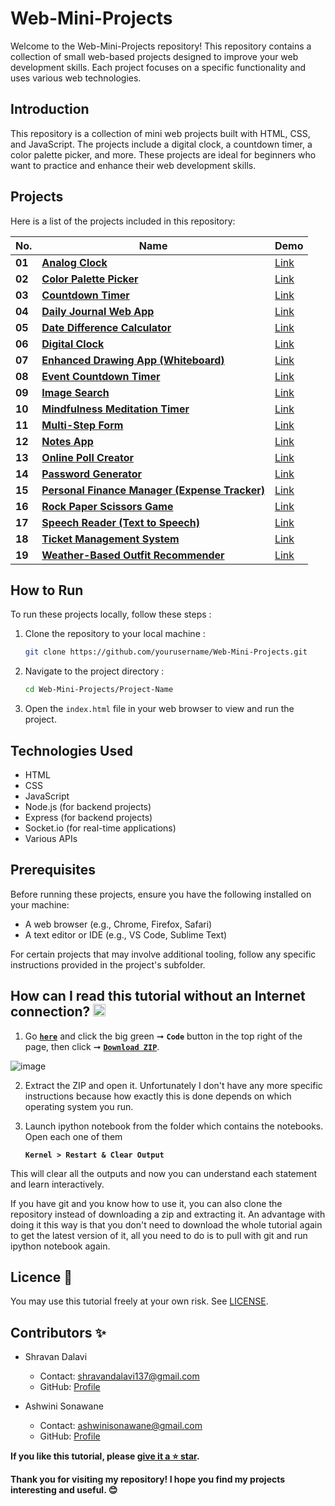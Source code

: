 # Web-Mini-Projects

Welcome to the Web-Mini-Projects repository! This repository contains a collection of small web-based projects designed to improve your web development skills. Each project focuses on a specific functionality and uses various web technologies.

## Introduction
This repository is a collection of mini web projects built with HTML, CSS, and JavaScript. The projects include a digital clock, a countdown timer, a color palette picker, and more. These projects are ideal for beginners who want to practice and enhance their web development skills.

## Projects
Here is a list of the projects included in this repository:

| **No.** | **Name** |  **Demo** |
| ------- | -------- | -------- | 
|  **01** | [**Analog Clock**](https://github.com/ShravanDalavi/Web-Mini-Projects/blob/main/projects/Analog%20Clock/) | [Link](https://4nz2kd.csb.app/) | 
|  **02** | [**Color Palette Picker**](https://github.com/ShravanDalavi/Web-Mini-Projects/tree/main/projects/Color%20Palette%20Picker)| [Link](https://codepen.io/Shravan-Dalavi/pen/bGPqXVz) | 
|  **03** | [**Countdown Timer**](https://github.com/ShravanDalavi/Web-Mini-Projects/tree/main/projects/Countdown%20Timer)  | [Link](https://codepen.io/Shravan-Dalavi/pen/RwzpXrM) |
|  **04** | [**Daily Journal Web App**](https://github.com/ShravanDalavi/Web-Mini-Projects/tree/main/projects/Daily%20Journal%20Web%20App)  | [Link](https://codepen.io/Shravan-Dalavi/pen/XWvbezL) |
|  **05** | [**Date Difference Calculator**](https://github.com/ShravanDalavi/Web-Mini-Projects/tree/main/projects/Date%20Calculate)  | [Link]() | 
|  **06** | [**Digital Clock**](https://github.com/ShravanDalavi/Web-Mini-Projects/tree/main/projects/Digital%20Clock)  | [Link](https://codepen.io/Shravan-Dalavi/pen/vYqxoGR) |
|  **07** | [**Enhanced Drawing App (Whiteboard)**](https://github.com/ShravanDalavi/Web-Mini-Projects/tree/main/projects/Enhanced%20Drawing%20App%20(Whiteboard))  | [Link](https://tynvtx.csb.app/) |
|  **08** | [**Event Countdown Timer**](https://github.com/ShravanDalavi/Web-Mini-Projects/tree/main/projects/Event%20Countdown%20Timer)  | [Link](https://codepen.io/Shravan-Dalavi/pen/xxovaxK)| 
|  **09** | [**Image Search**](https://github.com/ShravanDalavi/Web-Mini-Projects/tree/main/projects/Image%20Search)  | [Link](https://codepen.io/Shravan-Dalavi/pen/gONWMNe) |
|  **10** | [**Mindfulness Meditation Timer**](https://github.com/ShravanDalavi/Web-Mini-Projects/tree/main/projects/Mindfulness%20Meditation%20Timer)  | [Link](https://57ymkh.csb.app/) |
|  **11** | [**Multi-Step Form**](https://github.com/ShravanDalavi/Web-Mini-Projects/tree/main/projects/Multi%20Step%20Form)  | [Link](https://7wn8dp.csb.app/) | 
|  **12** | [**Notes App**](https://github.com/ShravanDalavi/Web-Mini-Projects/tree/main/projects/Notes%20App)  | [Link](https://codepen.io/Shravan-Dalavi/pen/oNrWLKZ) | 
|  **13** | [**Online Poll Creator**](https://github.com/ShravanDalavi/Web-Mini-Projects/tree/main/projects/Online%20Poll%20Creator)  | [Link](https://lzm79s.csb.app/) | 
|  **14** | [**Password Generator**](https://github.com/ShravanDalavi/Web-Mini-Projects/tree/main/projects/Password%20Generator)  | [Link](https://codepen.io/Shravan-Dalavi/pen/WNqjxVL) | 
|  **15** | [**Personal Finance Manager (Expense Tracker)**](https://github.com/ShravanDalavi/Web-Mini-Projects/tree/main/projects/Personal%20Finance%20Manager)  | [Link](https://codepen.io/Shravan-Dalavi/pen/poXPPpr) | 
|  **16** | [**Rock Paper Scissors Game**](https://github.com/ShravanDalavi/Web-Mini-Projects/tree/main/projects/Rock%20Paper%20Scissor%20Game)  | [Link](https://codepen.io/Shravan-Dalavi/pen/jOjoZyV) | 
|  **17** | [**Speech Reader (Text to Speech)**](https://github.com/ShravanDalavi/Web-Mini-Projects/tree/main/projects/Speech%20Reader%20(Text%20to%20Speech%20))| [Link](https://k8xj9s.csb.app/) | 
|  **18** | [**Ticket Management System**](https://github.com/ShravanDalavi/Web-Mini-Projects/tree/main/projects/Ticket%20Management)  | [Link](https://2jt5ft.csb.app/) | 
|  **19** | [**Weather-Based Outfit Recommender**](https://github.com/ShravanDalavi/Web-Mini-Projects/tree/main/projects/Weather%20Based%20Outfit%20Recommender)  | [Link](https://fhrwcx.csb.app/) |

## How to Run
To run these projects locally, follow these steps :
1. Clone the repository to your local machine :
    ```bash
    git clone https://github.com/yourusername/Web-Mini-Projects.git
    ```

2. Navigate to the project directory :
    ```bash
    cd Web-Mini-Projects/Project-Name
    ```
3. Open the `index.html` file in your web browser to view and run the project.

## Technologies Used
- HTML
- CSS
- JavaScript
- Node.js (for backend projects)
- Express (for backend projects)
- Socket.io (for real-time applications)
- Various APIs

## Prerequisites
Before running these projects, ensure you have the following installed on your machine:
- A web browser (e.g., Chrome, Firefox, Safari)
- A text editor or IDE (e.g., VS Code, Sublime Text)

For certain projects that may involve additional tooling, follow any specific instructions provided in the project's subfolder.

## How can I read this tutorial without an Internet connection? <img alt="GIF" src="https://github.com/TheDudeThatCode/TheDudeThatCode/blob/master/Assets/hmm.gif" width="20" />
1. Go [**`here`**](https://github.com/ShravanDalavi/Web-Mini-Projects) and click the big green ➞  **`Code`** button in the top right of the page, then click ➞ [**`Download ZIP`**](https://github.com/shravandalavi/Web-Mini-Projects/archive/refs/heads/main.zip).

![image](https://github.com/user-attachments/assets/864a8d4e-dc4f-43c5-a1b6-cc58503b2981)


2. Extract the ZIP and open it. Unfortunately I don't have any more specific instructions because how exactly this is done depends on which operating system you run.    
3. Launch ipython notebook from the folder which contains the notebooks. Open each one of them
  
    **`Kernel > Restart & Clear Output`**
    
This will clear all the outputs and now you can understand each statement and learn interactively.


If you have git and you know how to use it, you can also clone the repository instead of downloading a zip and extracting it. An advantage with doing it this way is that you don't need to download the whole tutorial again to get the latest version of it, all you need to do is to pull with git and run ipython notebook again.

## Licence 📜
You may use this tutorial freely at your own risk. See [LICENSE](./LICENSE).

## Contributors ✨
- Shravan Dalavi
  - Contact: shravandalavi137@gmail.com
  - GitHub: [Profile](https://github.com/ShravanDalavi)
    
- Ashwini Sonawane
  - Contact: ashwinisonawane@gmail.com
  - GitHub:  [Profile](https://github.com/SonawaneAshwini)
    
**If you like this tutorial, please [give it a ⭐ star](https://github.com/ShravanDalavi/Web-Mini-Projects).**

**Thank you for visiting my repository! I hope you find my projects interesting and useful. 😊**
